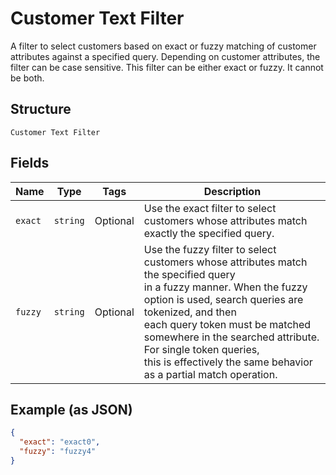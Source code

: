 
# Customer Text Filter

A filter to select customers based on exact or fuzzy matching of
customer attributes against a specified query. Depending on customer attributes,
the filter can be case sensitive. This filter can be either exact or fuzzy. It cannot be both.

## Structure

`Customer Text Filter`

## Fields

| Name | Type | Tags | Description |
|  --- | --- | --- | --- |
| `exact` | `string` | Optional | Use the exact filter to select customers whose attributes match exactly the specified query. |
| `fuzzy` | `string` | Optional | Use the fuzzy filter to select customers whose attributes match the specified query<br>in a fuzzy manner. When the fuzzy option is used, search queries are tokenized, and then<br>each query token must be matched somewhere in the searched attribute. For single token queries,<br>this is effectively the same behavior as a partial match operation. |

## Example (as JSON)

```json
{
  "exact": "exact0",
  "fuzzy": "fuzzy4"
}
```


